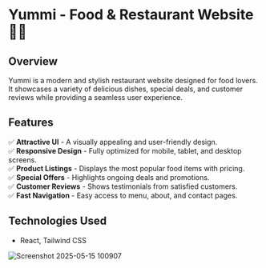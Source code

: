 # Yummi - Food & Restaurant Website 🍔🍕

## Overview
Yummi is a modern and stylish restaurant website designed for food lovers. It showcases a variety of delicious dishes, special deals, and customer reviews while providing a seamless user experience. 

## Features
✅ **Attractive UI** - A visually appealing and user-friendly design.  
✅ **Responsive Design** - Fully optimized for mobile, tablet, and desktop screens.  
✅ **Product Listings** - Displays the most popular food items with pricing.  
✅ **Special Offers** - Highlights ongoing deals and promotions.  
✅ **Customer Reviews** - Shows testimonials from satisfied customers.  
✅ **Fast Navigation** - Easy access to menu, about, and contact pages.  

## Technologies Used
- React, Tailwind CSS  
  

![Screenshot 2025-05-15 100907](https://github.com/user-attachments/assets/0f984b5a-9e54-460c-b3f3-bc3f52663ac9)
